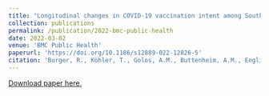 ```yaml
---
title: "Longitudinal changes in COVID-19 vaccination intent among South African adults: evidence from the NIDS-CRAM panel survey, February to May 2021"
collection: publications
permalink: /publication/2022-bmc-public-health
date: 2022-03-02
venue: 'BMC Public Health'
paperurl: 'https://doi.org/10.1186/s12889-022-12826-5'
citation: 'Burger, R., Köhler, T., Golos, A.M., Buttenheim, A.M., English, R., Tameris, M. and Maughan-Brown, B. (2022). Longitudinal changes in COVID-19 vaccination intent among South African adults: evidence from the NIDS-CRAM panel survey, February to May 2021. BMC Public Health, 22(422): 1-10.'
---
```

[Download paper here.](https://bmcpublichealth.biomedcentral.com/counter/pdf/10.1186/s12889-022-12826-5.pdf)

